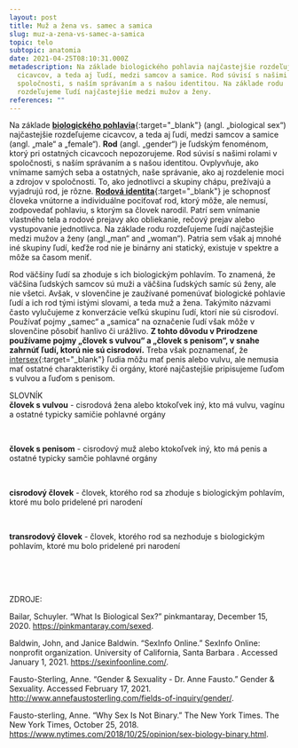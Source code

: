 ```yaml
---
layout: post
title: Muž a žena vs. samec a samica
slug: muz-a-zena-vs-samec-a-samica
topic: telo
subtopic: anatomia
date: 2021-04-25T08:10:31.000Z
metadescription: Na základe biologického pohlavia najčastejšie rozdeľujeme
  cicavcov, a teda aj ľudí, medzi samcov a samice. Rod súvisí s našimi rolami v
  spoločnosti, s naším správaním a s našou identitou. Na základe rodu
  rozdeľujeme ľudí najčastejšie medzi mužov a ženy.
references: ""
---
```

Na základe <strong>[biologického pohlavia](/pohlavna-anatomia/)</strong>[](/pohlavna-anatomia/){:target="_blank"} (angl. „biological sex“) najčastejšie rozdeľujeme cicavcov, a teda aj ľudí, medzi samcov a samice (angl. „male“ a „female“). **Rod** (angl. „gender“) je ľudským fenoménom, ktorý pri ostatných cicavcoch nepozorujeme. Rod súvisí s našimi rolami v spoločnosti, s naším správaním a s našou identitou. Ovplyvňuje, ako vnímame samých seba a ostatných, naše správanie, ako aj rozdelenie moci a zdrojov v spoločnosti. To, ako jednotlivci a skupiny chápu, prežívajú a vyjadrujú rod, je rôzne. **[Rodová identita](/rodova-identita/)**{:target="_blank"} je schopnosť človeka vnútorne a individuálne pociťovať rod, ktorý môže, ale nemusí, zodpovedať pohlaviu, s ktorým sa človek narodil. Patrí sem vnímanie vlastného tela a rodové prejavy ako obliekanie, rečový prejav alebo vystupovanie jednotlivca. Na základe rodu rozdeľujeme ľudí najčastejšie medzi mužov a ženy (angl.„man“ and „woman“). Patria sem však aj mnohé iné skupiny ľudí, keďže rod nie je binárny ani statický, existuje v spektre a môže sa časom meniť. 

Rod väčšiny ľudí sa zhoduje s ich biologickým pohlavím. To znamená, že väčšina ľudských samcov sú muži a väčšina ľudských samíc sú ženy, ale nie všetci. Avšak, v slovenčine je zaužívané pomenúvať biologické pohlavie ľudí a ich rod tými istými slovami, a teda muž a žena. Takýmito názvami často vylučujeme z konverzácie veľkú skupinu ľudí, ktorí nie sú cisrodoví. Používať pojmy „samec“ a „samica“ na označenie ľudí však môže v slovenčine pôsobiť hanlivo či urážlivo. **Z tohto dôvodu v Prirodzene používame pojmy „človek s vulvou“ a „človek s penisom“, v snahe zahrnúť ľudí, ktorú nie sú cisrodoví.** Treba však poznamenať, že [intersex](/anatomia-intersex-ludi/){:target="_blank"} ľudia môžu mať penis alebo vulvu, ale nemusia mať ostatné charakteristiky či orgány, ktoré najčastejšie pripisujeme ľuďom s vulvou a ľuďom s penisom.

<div class='notes'>

SLOVNÍK <br>
<strong>človek s vulvou</strong> - cisrodová žena alebo ktokoľvek iný, kto má vulvu, vagínu a ostatné typicky samičie pohlavné orgány

<br>

<strong>človek s penisom</strong> - cisrodový muž alebo ktokoľvek iný, kto má penis a ostatné typicky samčie pohlavné orgány

<br>

<strong>cisrodový človek</strong> - človek, ktorého rod sa zhoduje s biologickým pohlavím, ktoré mu bolo pridelené pri narodení

<br>

<strong>transrodový človek</strong> - človek, ktorého rod sa nezhoduje s biologickým pohlavím, ktoré mu bolo pridelené pri narodení

</div>

<br>

<br>

<br>

<p class="important-text">ZDROJE:</p>

Bailar, Schuyler. “What Is Biological Sex?” pinkmantaray, December 15, 2020. <https://pinkmantaray.com/sexed>. 

Baldwin, John, and Janice Baldwin. “SexInfo Online.” SexInfo Online: nonprofit organization. University of California, Santa Barbara . Accessed January 1, 2021. <https://sexinfoonline.com/>. 

Fausto-Sterling, Anne. “Gender &amp; Sexuality - Dr. Anne Fausto.” Gender &amp; Sexuality. Accessed February 17, 2021. <http://www.annefaustosterling.com/fields-of-inquiry/gender/>. 

Fausto-sterling, Anne. “Why Sex Is Not Binary.” The New York Times. The New York Times, October 25, 2018. <https://www.nytimes.com/2018/10/25/opinion/sex-biology-binary.html>.